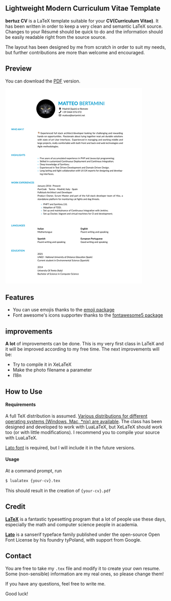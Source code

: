 ## <a name="intro">Lightweight Modern Curriculum Vitae Template</a>

**bertuz CV** is a LaTeX template suitable for your **CV(Curriculum Vitae)**. It has been written
in order to keep a very clean and semantic LaTeX source. Changes to your Résumé
should be quick to do and the information should be easily readable right from the source source.

The layout has been designed by me from scratch in order to suit my needs, but further contributions are more than welcome and encouraged.

## <a name="preview">Preview</a>
You can download the [PDF](/bertuzcv.pdf) version.

![Bertuz CV preview](/preview.webp?raw=true "Preview Bertuz CV")


## <a name="features">Features</a>
- You can use emojis thanks to the [emoji package](https://www.ctan.org/pkg/emoji)
- Font awesome's icons supportev thanks to the [fontawesome5 package](https://www.ctan.org/pkg/fontawesome5)

## <a name="improvements">improvements</a>
**A lot** of improvements can be done. This is my very first class in LaTeX and
it will be improved according to my free time. The next improvements will be:

- Try to compile it in XeLaTeX
- Make the photo filename a parameter
- I18n

## <a name="how-to-use">How to Use</a>

#### Requirements

A full TeX distribution is assumed.  [Various distributions for different operating systems (Windows, Mac, \*nix) are available](http://tex.stackexchange.com/q/55437). The class has been designed and developed
to work with LuaLaTeX, but XeLaTeX should work too (or with little modifications).
I recommend you to compile your source with LuaLaTeX.

[Lato font](http://www.latofonts.com/lato-free-fonts/) is required, but I will include it in the future versions.

#### Usage

At a command prompt, run

```bash
$ lualatex {your-cv}.tex
```

This should result in the creation of ``{your-cv}.pdf``

## <a name="credit">Credit</a>
[**LaTeX**](http://www.latex-project.org) is a fantastic typesetting program that a lot of people use these days, especially the math and computer science people in academia.

[**Lato**](http://www.latofonts.com/lato-free-fonts/) is a sanserif type­face fam­ily pub­lished under the open-​​source Open Font License by his foundry tyPoland, with sup­port from Google.

## <a name="contact">Contact</a>
You are free to take my ``.tex`` file and modify it to create your own resume. Some (non-sensible) information are my real ones, so please change them!

If you have any questions, feel free to write me.

Good luck!
